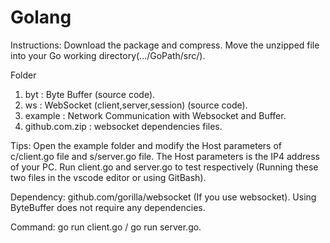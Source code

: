 # Golang

Instructions:
Download the package and compress. Move the unzipped file into your Go working directory(.../GoPath/src/).

Folder
1. byt            : Byte Buffer (source code).
2. ws             : WebSocket (client,server,session) (source code).
3. example        : Network Communication with Websocket and Buffer.
4. github.com.zip : websocket dependencies files.

Tips:
Open the example folder and modify the Host parameters of c/client.go file and s/server.go file.
The Host parameters is the IP4 address of your PC.
Run client.go and server.go to test respectively (Running these two files in the vscode editor or using GitBash).

Dependency:
github.com/gorilla/websocket (If you use websocket).
Using ByteBuffer does not require any dependencies.

Command: 
go run client.go / go run server.go.
